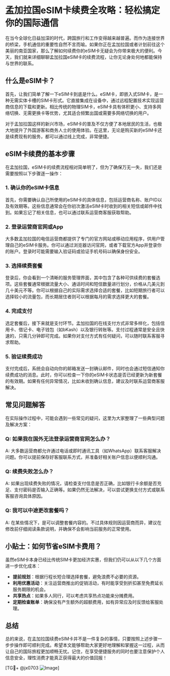 # 孟加拉国eSIM卡续费全攻略：轻松搞定你的国际通信

在当今全球化日益加深的时代，跨国旅行和工作变得越来越普遍。而作为连接世界的桥梁，手机通信的重要性自然不言而喻。如果你正在孟加拉国或者计划前往这个美丽的南亚国家，那么了解如何续费你的eSIM卡无疑会为你带来极大的便利。今天，我们就来详细聊聊孟加拉国eSIM卡的续费流程，让你无论身处何地都能保持与世界的联系。

## 什么是eSIM卡？

首先，让我们简单了解一下eSIM卡到底是什么。eSIM卡，即嵌入式SIM卡，是一种无需实体卡槽的SIM卡形式。它直接集成在设备中，通过远程配置技术实现运营商信息的下载和更新。相比传统的物理SIM卡，eSIM卡具有体积更小、支持多网络切换、无需更换卡等优势，尤其适合频繁出国或需要多网络切换的用户。

对于孟加拉国这样的新兴市场，eSIM卡的普及不仅方便了本地居民的生活，也极大地提升了外国游客和商务人士的使用体验。在这里，无论是购买新的eSIM卡还是续费现有的服务，都可以通过线上完成，非常便捷。

## eSIM卡续费的基本步骤

在孟加拉国，eSIM卡的续费流程相对简单明了，但为了确保万无一失，我们还是需要按照以下步骤逐一操作：

### 1. 确认你的eSIM卡信息

首先，你需要确认自己所使用的eSIM卡的具体信息，包括运营商名称、账户ID以及有效期等。这些信息通常会在你初次激活eSIM卡时收到的相关短信或邮件中找到。如果忘记了相关信息，也可以通过联系运营商客服获取帮助。

### 2. 登录运营商官网或App

大多数孟加拉国的电信运营商都提供了专门的官方网站或移动应用程序，供用户管理自己的eSIM卡服务。你可以通过浏览器访问官网，或者下载官方App并登录你的账户。登录时可能需要输入验证码或验证手机号码以确保身份安全。

### 3. 选择续费套餐

登录后，你会看到一个清晰的服务管理界面，其中包含了各种可供续费的套餐选项。这些套餐通常根据流量大小、通话时间和短信数量进行划分，价格从几美元到几十美元不等。你可以根据自己的实际需求选择合适的套餐，比如短期旅行者可以选择较小的流量包，而长期居住者则可以根据每月的需求选择更大的套餐。

### 4. 完成支付

选定套餐后，接下来就是支付环节。孟加拉国的在线支付方式非常多样化，包括信用卡、借记卡、电子钱包（如bKash）以及银行转账等。支付过程通常是安全且快速的，只需几分钟即可完成。如果你对支付方式有任何疑问，可以随时联系客服寻求帮助。

### 5. 验证续费成功

支付完成后，系统会自动向你的邮箱发送一封确认邮件，同时也会通过短信通知你续费成功的消息。此时，你可以检查一下你的eSIM卡状态是否已经更新为新套餐的有效期。如果有任何异常情况，比如未收到确认信息，建议及时联系运营商客服解决。

## 常见问题解答

在实际操作过程中，可能会遇到一些常见的疑问，这里为大家整理了一些典型问题及解决方案：

### Q: 如果我在国外无法登录运营商官网怎么办？
A: 大多数运营商都允许通过电话或即时通讯工具（如WhatsApp）联系客服解决问题。你可以提前保存好客服联系方式，并准备好相关账户信息以便顺利沟通。

### Q: 续费失败怎么办？
A: 如果出现续费失败的情况，请检查支付信息是否正确，比如银行卡余额是否充足、支付密码是否输入正确等。如果仍然无法解决，可以尝试更换支付方式或联系客服咨询具体原因。

### Q: 我可以中途更改套餐吗？
A: 在某些情况下，是可以调整套餐内容的。不过具体规则因运营商而异，建议在修改前仔细阅读条款说明，并确保不会影响当前服务的正常使用。

## 小贴士：如何节省eSIM卡费用？

虽然eSIM卡本身已经比传统SIM卡更加经济实惠，但我们仍可以从以下几个方面进一步优化成本：

- **提前规划**：根据行程长短合理选择套餐，避免浪费不必要的资源。
- **利用优惠活动**：关注运营商推出的促销活动，有时能享受到折扣甚至免费延长服务期限的机会。
- **共享热点**：如果多人同行，可以考虑共享热点功能来分摊费用。
- **定期检查账单**：确保没有产生额外的超额费用，如有异常应及时反馈给客服处理。

## 总结

总的来说，在孟加拉国续费eSIM卡并不是一件复杂的事情，只要按照上述步骤一步步操作即可顺利完成。希望本文能够帮助大家更好地理解和掌握这一过程，从而让自己的国际旅程更加顺畅无忧。记住，在享受便捷服务的同时也要注意保护个人信息安全，理性消费才能真正获得最大的价值回报！

[TG💪+ @jx0703 ![Image](https://github.com/user-attachments/assets/dbca1d08-cadb-493c-b0ec-ad6f7a83f270)]